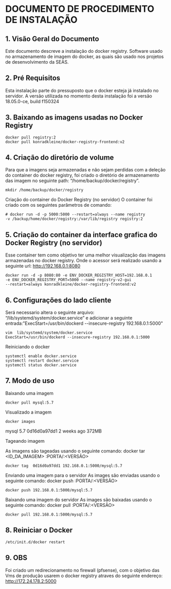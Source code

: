 # DOCUMENTO DE PROCEDIMENTO DE INSTALAÇÃO


## 1. Visão Geral do Documento


Este documento descreve a instalação do docker registry. Software usado no armazenamento de imagem do docker, as quais são usado nos projetos de desenvolvimento da SEAS.


## 2. Pré Requisitos

Esta instalação parte do pressuposto  que o docker esteja já instalado no servidor.
A versão utilizada no momento desta instalação foi a versão 18.05.0-ce, build f150324


## 3. Baixando as imagens usadas no Docker Registry

```
docker pull registry:2
docker pull konradkleine/docker-registry-frontend:v2
```

## 4. Criação do diretório de volume
Para que a imagens seja armazenadas e não sejam perdidas com a deleção do container do docker registry, foi criado o diretório de armazenamento das imagem no seguinte path: “/home/backup/docker/registry”.

```
mkdir /home/backup/docker/registry
```

Criação do container do Docker Registry (no servidor)
O container foi criado com os seguintes parâmetros de comando:

```
# docker run -d -p 5000:5000 --restart=always --name registry 
-v /backup/home/docker/registry:/var/lib/registry registry:2
```

## 5. Criação do container da interface grafica do Docker Registry (no servidor)
Esse container tem como objetivo ter uma melhor visualização das imagens armazenadas no docker registry. Onde o acessor será realizado usando a seguinte url: http://192.168.0.1:8080

```
docker run -d -p 8080:80 -e ENV_DOCKER_REGISTRY_HOST=192.168.0.1 
-e ENV_DOCKER_REGISTRY_PORT=5000 --name registry-v2-gui 
--restart=always konradkleine/docker-registry-frontend:v2
```

## 6. Configurações do lado cliente 
Será necessario altera o seguinte arquivo: “/lib/systemd/system/docker.service” e adicionar a seguinte entrada:”ExecStart=/usr/bin/dockerd --insecure-registry 192.168.0.1:5000"

```
vim  lib/systemd/system/docker.service
ExecStart=/usr/bin/dockerd --insecure-registry 192.168.0.1:5000
```


Reiniciando o docker
```
systemctl enable docker.service
systemctl restart docker.service
systemctl status docker.service
```


## 7. Modo de uso 

Baixando uma imagem
```
docker pull mysql:5.7
```

Visualizado a imagem
```
docker images
```

mysql		5.7	0d16d0a97dd1	2 weeks	ago	372MB

Tageando imagem

As imagens são tageadas usando o seguinte comando:
docker tar <ID_DA_IMAGEM> <IP>:PORTA/<IMAGEM>:<VERSÃO>

```
docker tag  0d16d0a97dd1 192.168.0.1:5000/mysql:5.7
```

Enviando uma imagem para o servidor
As images são enviadas usando o seguinte comando: 
docker push <IP>:PORTA/<IMAGEM>:<VERSÃO>

```
docker push 192.168.0.1:5000/mysql:5.7
```

Baixando uma imagem do servidor
As images são baixadas usando o seguinte comando: 
docker pull <IP>:PORTA/<IMAGEM>:<VERSÃO>

```
docker pull 192.168.0.1:5000/mysql:5.7
```


## 8. Reiniciar o Docker

```
/etc/init.d/docker restart
```

## 9. OBS
Foi criado um redirecionamento no firewall (pfsense), com o objetivo das Vms de produção usarem o docker registry atraves do seguinte endereço: http://172.24.178.2:5000
